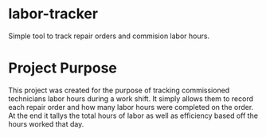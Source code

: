 # labor-tracker
Simple tool to track repair orders and commision labor hours.

# Project Purpose
This project was created for the purpose of tracking commissioned technicians labor hours during a work shift. It simply allows them to record each repair order and how many labor hours were completed on the order. At the end it tallys the total hours of labor as well as efficiency based off the hours worked that day.
